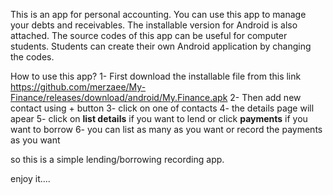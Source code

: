 This is an app for personal accounting. You can use this app to manage your debts and receivables. The installable version for Android is also attached. The source codes of this app can be useful for computer students. 
Students can create their own Android application by changing the codes.

How to use this app?
1- First download the installable file from this link https://github.com/merzaee/My-Finance/releases/download/android/My.Finance.apk 
2- Then add new contact using + button
3- click on one of contacts 
4- the details page will apear
5- click on **list details** if you want to lend or click **payments** if you want to borrow
6- you can list as many as you want or record the payments as you want

so this is a simple lending/borrowing recording app.

enjoy it....
